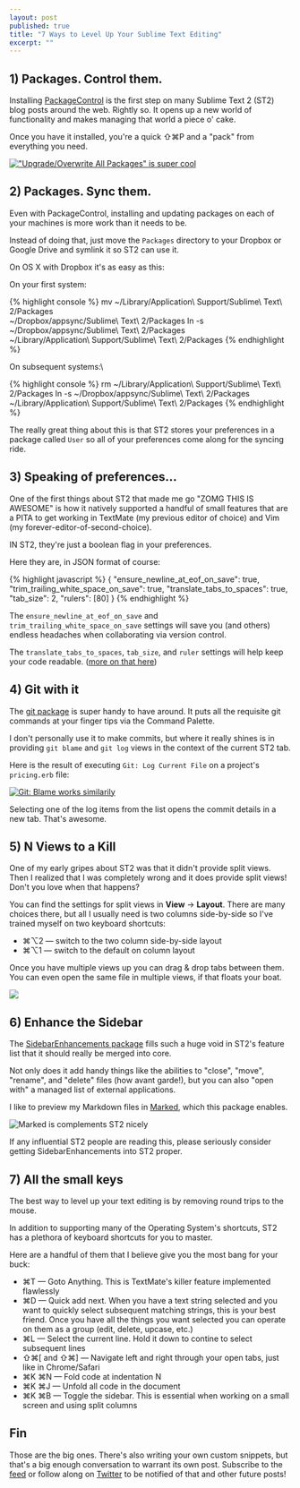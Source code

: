 ```yaml
---
layout: post
published: true
title: "7 Ways to Level Up Your Sublime Text Editing"
excerpt: ""
---
```


## 1) Packages. Control them.

Installing [PackageControl][package-control] is the first step on many Sublime Text 2 (ST2) blog posts around the web. Rightly so. It opens up a new world of functionality and makes managing that world a piece o' cake.

Once you have it installed, you're a quick ⇧⌘P and a "pack" from everything you need.

[![&quot;Upgrade/Overwrite All Packages&quot; is super cool][package-control-pic]][package-control]

## 2) Packages. Sync them.

Even with PackageControl, installing and updating packages on each of your machines is more work than it needs to be.

Instead of doing that, just move the `Packages` directory to your Dropbox or Google Drive and symlink it so ST2 can use it.

On OS X with Dropbox it's as easy as this:

On your first system:

{% highlight console %}
mv ~/Library/Application\ Support/Sublime\ Text\ 2/Packages \
  ~/Dropbox/appsync/Sublime\ Text\ 2/Packages
ln -s ~/Dropbox/appsync/Sublime\ Text\ 2/Packages \
  ~/Library/Application\ Support/Sublime\ Text\ 2/Packages
{% endhighlight %}

On subsequent systems:\

{% highlight console %}
rm ~/Library/Application\ Support/Sublime\ Text\ 2/Packages
ln -s ~/Dropbox/appsync/Sublime\ Text\ 2/Packages \
  ~/Library/Application\ Support/Sublime\ Text\ 2/Packages
{% endhighlight %}

The really great thing about this is that ST2 stores your preferences in a package called `User` so all of your preferences come along for the syncing ride.

## 3) Speaking of preferences...

One of the first things about ST2 that made me go "ZOMG THIS IS AWESOME" is how it natively supported a handful of small features that are a PITA to get working in TextMate (my previous editor of choice) and Vim (my forever-editor-of-second-choice).

IN ST2, they're just a boolean flag in your preferences.

Here they are, in JSON format of course:

{% highlight javascript %}
{
  "ensure_newline_at_eof_on_save": true,
  "trim_trailing_white_space_on_save": true,
  "translate_tabs_to_spaces": true,
  "tab_size": 2,
  "rulers": [80]
}
{% endhighlight %}

The `ensure_newline_at_eof_on_save` and `trim_trailing_white_space_on_save` settings will save you (and others) endless headaches when collaborating via version control.

The `translate_tabs_to_spaces`, `tab_size`, and `ruler` settings will help keep your code readable. ([more on that here][white-spaces-post])

## 4) Git with it

The [git package][git-package] is super handy to have around. It puts all the requisite git commands at your finger tips via the Command Palette.

I don't personally use it to make commits, but where it really shines is in providing `git blame` and `git log` views in the context of the current ST2 tab.

Here is the result of executing `Git: Log Current File` on a project's `pricing.erb` file:

[![Git: Blame works similarily][git-log-current-file-pic]][git-package]

Selecting one of the log items from the list opens the commit details in a new tab. That's awesome.

## 5) N Views to a Kill

One of my early gripes about ST2 was that it didn't provide split views. Then I realized that I was completely wrong and it does provide split views! Don't you love when that happens?

You can find the settings for split views in **View** -> **Layout**. There are many choices there, but all I usually need is two columns side-by-side so I've trained myself on two keyboard shortcuts:

*  ⌘⌥2 &mdash; switch to the two column side-by-side layout
*  ⌘⌥1 &mdash; switch to the default on column layout

Once you have multiple views up you can drag & drop tabs between them. You can even open the same file in multiple views, if that floats your boat.

![][split-view-pic]

## 6) Enhance the Sidebar

The [SidebarEnhancements package][sidebar-enhancements-package] fills such a huge void in ST2's feature list that it should really be merged into core.

Not only does it add handy things like the abilities to "close", "move", "rename", and "delete" files (how avant garde!), but you can also "open with" a managed list of external applications.

I like to preview my Markdown files in [Marked][marked-app], which this package enables.

![Marked is complements ST2 nicely][open-with-marked-pic]

If any influential ST2 people are reading this, please seriously consider getting SidebarEnhancements into ST2 proper.

## 7) All the small keys

The best way to level up your text editing is by removing round trips to the mouse.

In addition to supporting many of the Operating System's shortcuts, ST2 has a plethora of keyboard shortcuts for you to master.

Here are a handful of them that I believe give you the most bang for your buck:

* ⌘T &mdash; Goto Anything. This is TextMate's killer feature implemented flawlessly
* ⌘D &mdash; Quick add next. When you have a text string selected and you want to quickly select subsequent matching strings, this is your best friend. Once you have all the things you want selected you can operate on them as a group (edit, delete, upcase, etc.)
* ⌘L &mdash; Select the current line. Hold it down to contine to select subsequent lines
* ⇧⌘[ and ⇧⌘] &mdash; Navigate left and right through your open tabs, just like in Chrome/Safari
* ⌘K ⌘N &mdash; Fold code at indentation N
* ⌘K ⌘J &mdash; Unfold all code in the document
* ⌘K ⌘B &mdash; Toggle the sidebar. This is essential when working on a small screen and using split columns

## Fin

Those are the big ones. There's also writing your own custom snippets, but that's a big enough conversation to warrant its own post. Subscribe to the [feed][rss-feed] or follow along on [Twitter][twitter-feed] to be notified of that and other future posts!

[package-control]:http://wbond.net/sublime_packages/package_control
[package-control-pic]:http://jerodsanto.net/drop/st2-package-control-20120817-104740.png
[white-spaces-post]:http://blog.jerodsanto.net/2012/07/some-white-spaces-are-more-equal-than-others/
[git-package]:https://github.com/kemayo/sublime-text-2-git
[git-log-current-file-pic]:http://jerodsanto.net/drop/st2-git-log-current-file-20120817-110847.png
[split-view-pic]:http://jerodsanto.net/drop/st2-split-view-same-file-20120817-120223.png
[sidebar-enhancements-package]:https://github.com/titoBouzout/SideBarEnhancements
[marked-app]:http://markedapp.com/
[open-with-marked-pic]:http://jerodsanto.net/drop/sublime-text-open-with-marked-20120813-101112.png
[rss-feed]:/feed.xml
[twitter-feed]:http://twitter.com/jerodsanto
